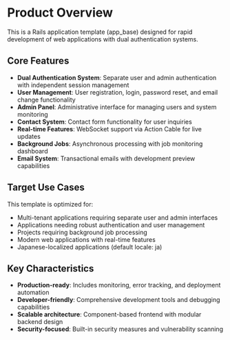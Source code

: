 # Product Overview

This is a Rails application template (app_base) designed for rapid development of web applications with dual authentication systems.

## Core Features

- **Dual Authentication System**: Separate user and admin authentication with independent session management
- **User Management**: User registration, login, password reset, and email change functionality
- **Admin Panel**: Administrative interface for managing users and system monitoring
- **Contact System**: Contact form functionality for user inquiries
- **Real-time Features**: WebSocket support via Action Cable for live updates
- **Background Jobs**: Asynchronous processing with job monitoring dashboard
- **Email System**: Transactional emails with development preview capabilities

## Target Use Cases

This template is optimized for:
- Multi-tenant applications requiring separate user and admin interfaces
- Applications needing robust authentication and user management
- Projects requiring background job processing
- Modern web applications with real-time features
- Japanese-localized applications (default locale: ja)

## Key Characteristics

- **Production-ready**: Includes monitoring, error tracking, and deployment automation
- **Developer-friendly**: Comprehensive development tools and debugging capabilities
- **Scalable architecture**: Component-based frontend with modular backend design
- **Security-focused**: Built-in security measures and vulnerability scanning